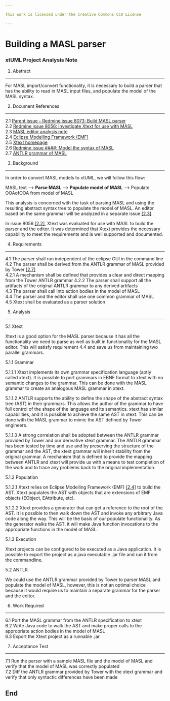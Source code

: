 ```yaml
---

This work is licensed under the Creative Commons CC0 License

---
```


# Building a MASL parser
### xtUML Project Analysis Note

1. Abstract
-----------
For MASL import/convert functionality, it is necessary to build a parser that has
the ability to read in MASL input files, and populate the model of the MASL syntax.

2. Document References
----------------------
<a id="2.1"></a>2.1 [Parent issue - Redmine issue 8073: Build MASL parser](https://support.onefact.net/redmine/issues/8073)  
<a id="2.2"></a>2.2 [Redmine issue 8056: Investigate Xtext for use with MASL](https://support.onefact.net/redmine/issues/8056)  
<a id="2.3"></a>2.3 [MASL editor analysis note]()  
<a id="2.4"></a>2.4 [Eclipse Modelling Framework (EMF)](https://eclipse.org/modeling/emf/)  
<a id="2.5"></a>2.5 [Xtext homepage](https://eclipse.org/Xtext/index.html)  
<a id="2.6"></a>2.6 [Redmine issue ####: Model the syntax of MASL]()  
<a id="2.7"></a>2.7 [ANTLR grammar of MASL](https://drive.google.com/open?id=0B834tggB4vylWmNVMXVsYjZ2blU)  

3. Background
-------------
In order to convert MASL models to xtUML, we will follow this flow:

MASL text --> **Parse MASL** --> **Populate model of MASL** --> Populate OOAofOOA from model of MASL

This analysis is concerned with the task of parsing MASL and using the resulting abstract syntax tree
to populate the model of MASL. An editor based on the same grammar will be analyzed in a separate issue
[[2.3]](#2.3).

In issue 8056 [[2.2]](#2.2), Xtext was evaluated for use with MASL to build the parser and the editor.
It was determined that Xtext provides the necessary capability to meet the requirements and is well
supported and documented.

4. Requirements
---------------

4.1 The parser shall run independent of the eclipse GUI in the command line  
4.2 The parser shall be derived from the ANTLR grammar of MASL provided by Tower [[2.7]](#2.7)  
4.2.1 A mechanism shall be defined that provides a clear and direct mapping from the Tower ANTLR grammar
4.2.2 The parser shall support all the artifacts of the original ANTLR grammar
to any derived artifacts  
4.3 The parser shall call into action bodies in the model of MASL  
4.4 The parser and the editor shall use one common grammar of MASL  
4.5 Xtext shall be evaluated as a parser solution  

5. Analysis
-----------

5.1 Xtext

Xtext is a good option for the MASL parser because it has all the functionality we need to parse
as well as built in functionality for the MASL editor. This will satisfy requirement 4.4 and save us
from maintaining two parallel grammars.  

5.1.1 Grammar

5.1.1.1 Xtext implements its own grammar specification language (aptly called xtext). It is possible to
port grammars in EBNF format to xtext with no semantic changes to the grammar. This can be done with
the MASL grammar to create an analogous MASL grammar in xtext.

5.1.1.2 ANTLR supports the ability to define the shape of the abstract syntax tree (AST) in their grammars.
This allows the author of the grammar to have full control of the shape of the language and its semantics.
xtext has similar capabilities, and it is possible to achieve the same AST in xtext. This can be done with
the MASL grammar to mimic the AST defined by Tower engineers.

5.1.1.3 A strong correlation shall be adopted between the ANTLR grammar provided by Tower and our derivative
xtext grammar. The ANTLR grammar has been tested by time and use and by preserving the structure of the grammar
and the AST, the xtext grammar will inherit stability from the original grammar. A mechanism that is defined
to provide the mapping between ANTLR and xtext will provide us with a means to test completion of the work and
to trace any problems back to the original implementation.

5.1.2 Population

5.1.2.1 Xtext relies on Eclipse Modelling Framework (EMF) [[2.4]](#2.4) to build the AST. Xtext populates the AST
with objects that are extensions of EMF objects (EObject, EAttribute, etc).

5.1.2.2 Xtext provides a generator that can get a reference to the root of the AST. It is possible to then
walk down the AST and invoke any arbitrary Java code along the way. This will be the basis of our populate
functionality. As the generator walks the AST, it will make Java function invocations to the appropriate
functions in the model of MASL.

5.1.3 Execution

Xtext projects can be configured to be executed as a Java application. It is possible to export the project
as a java executable .jar file and run it from the commandline.  

5.2 ANTLR

We could use the ANTLR grammar provided by Tower to parser MASL and populate the model of MASL,
however, this is not an optimal choice because it would require us to maintain a separate grammar
for the parser and the editor.  

6. Work Required
----------------

6.1 Port the MASL grammar from the ANTLR specification to xtext  
6.2 Write Java code to walk the AST and make proper calls to the appropriate action bodies in the model of MASL  
6.3 Export the Xtext project as a runnable .jar  

7. Acceptance Test
------------------

7.1 Run the parser with a sample MASL file and the model of MASL and verify that the model of MASL was
correctly populated  
7.2 Diff the ANTLR grammar provided by Tower with the xtext grammar and verify that only syntactic differences
have been made  

End
---

